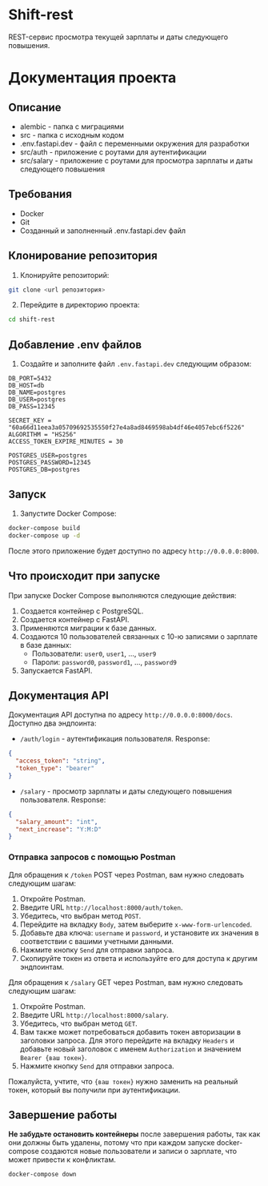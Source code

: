 # Shift-rest
REST-сервис просмотра текущей зарплаты и даты следующего повышения.

# Документация проекта

## Описание
 - alembic - папка с миграциями
 - src - папка с исходным кодом
 - .env.fastapi.dev - файл с переменными окружения для разработки
 - src/auth - приложение с роутами для аутентификации
 - src/salary - приложение с роутами для просмотра зарплаты и даты следующего повышения

## Требования
 - Docker
 - Git
 - Созданный и заполненный .env.fastapi.dev файл

## Клонирование репозитория 

1. Клонируйте репозиторий:

```bash
git clone <url репозитория>
```

2. Перейдите в директорию проекта:

```bash
cd shift-rest
```

## Добавление .env файлов

1. Создайте и заполните файл `.env.fastapi.dev` следующим образом:

```dev
DB_PORT=5432
DB_HOST=db
DB_NAME=postgres
DB_USER=postgres
DB_PASS=12345

SECRET_KEY = "60a66d11eea3a05709692535550f27e4a8ad8469598ab4df46e4057ebc6f5226"
ALGORITHM = "HS256"
ACCESS_TOKEN_EXPIRE_MINUTES = 30

POSTGRES_USER=postgres
POSTGRES_PASSWORD=12345
POSTGRES_DB=postgres
```

## Запуск

1. Запустите Docker Compose:

```bash
docker-compose build
docker-compose up -d
```

После этого приложение будет доступно по адресу `http://0.0.0.0:8000`.

## Что происходит при запуске
При запуске Docker Compose выполняются следующие действия:
1. Создается контейнер с PostgreSQL.
2. Создается контейнер с FastAPI.
3. Применяются миграции к базе данных.
4. Создаются 10 пользователей связанных с 10-ю записями о зарплате в базе данных:
   - Пользователи: `user0`, `user1`, ..., `user9`
   - Пароли: `password0`, `password1`, ..., `password9`
5. Запускается FastAPI.

## Документация API

Документация API доступна по адресу `http://0.0.0.0:8000/docs`.
Доступно два эндпоинта:
-  `/auth/login` - аутентификация пользователя. Response: 
```json
{
  "access_token": "string",
  "token_type": "bearer"
}
```
- `/salary` - просмотр зарплаты и даты следующего повышения пользователя. Response:
```json
{
  "salary_amount": "int",
  "next_increase": "Y:M:D"
}
```

### Отправка запросов с помощью Postman
Для обращения к `/token` POST через Postman, вам нужно следовать следующим шагам:

1. Откройте Postman.
2. Введите URL `http://localhost:8000/auth/token`.
3. Убедитесь, что выбран метод `POST`.
4. Перейдите на вкладку `Body`, затем выберите `x-www-form-urlencoded`.
5. Добавьте два ключа: `username` и `password`, и установите их значения в соответствии с вашими учетными данными.
6. Нажмите кнопку `Send` для отправки запроса.
7. Скопируйте токен из ответа и используйте его для доступа к другим эндпоинтам.

Для обращения к `/salary` GET через Postman, вам нужно следовать следующим шагам:

1. Откройте Postman.
2. Введите URL `http://localhost:8000/salary`.
3. Убедитесь, что выбран метод `GET`.
4. Вам также может потребоваться добавить токен авторизации в заголовки запроса. Для этого перейдите на вкладку `Headers` и добавьте новый заголовок с именем `Authorization` и значением `Bearer {ваш токен}`.
5. Нажмите кнопку `Send` для отправки запроса.

Пожалуйста, учтите, что `{ваш токен}` нужно заменить на реальный токен, который вы получили при аутентификации.

## Завершение работы

**Не забудьте остановить контейнеры** после завершения работы, так как они должны быть удалены, потому что при каждом запуске docker-compose создаются новые пользователи и записи о зарплате, что может привести к конфликтам.
```bash
docker-compose down
```
